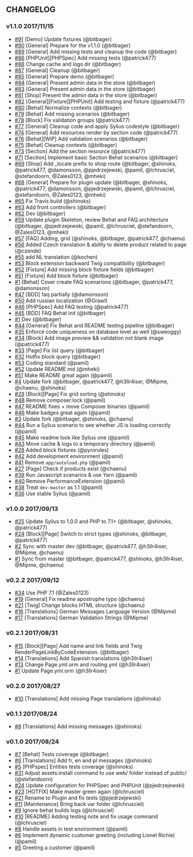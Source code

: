 ## CHANGELOG

### v1.1.0 2017/11/15
- [#91](https://github.com/BitBagCommerce/SyliusCmsPlugin/pull/91) [Demo] Update fixtures (@bitbager)
- [#90](https://github.com/BitBagCommerce/SyliusCmsPlugin/pull/90) [General] Prepare for the v1.1.0 (@bitbager)
- [#89](https://github.com/BitBagCommerce/SyliusCmsPlugin/pull/89) [General] Add missing tests and cleanup the code (@bitbager)
- [#86](https://github.com/BitBagCommerce/SyliusCmsPlugin/pull/86) [PHPUnit][PHPSpec] Add missing tests (@patrick477)
- [#88](https://github.com/BitBagCommerce/SyliusCmsPlugin/pull/88) Change cache and logs dir (@bitbager)
- [#87](https://github.com/BitBagCommerce/SyliusCmsPlugin/pull/87) [General] Cleanup (@bitbager)
- [#85](https://github.com/BitBagCommerce/SyliusCmsPlugin/pull/85) [General] Prepare demo (@bitbager)
- [#84](https://github.com/BitBagCommerce/SyliusCmsPlugin/pull/84) [General] Present admin data in the store (@bitbager)
- [#83](https://github.com/BitBagCommerce/SyliusCmsPlugin/pull/83) [General] Present admin data in the store (@bitbager)
- [#81](https://github.com/BitBagCommerce/SyliusCmsPlugin/pull/81) [Shop] Present the admin data in the store (@bitbager)
- [#82](https://github.com/BitBagCommerce/SyliusCmsPlugin/pull/82) [General][Fixture][PHPUnit] Add testing and fixture (@patrick477)
- [#80](https://github.com/BitBagCommerce/SyliusCmsPlugin/pull/80) [Behat] Normalize contexts (@bitbager)
- [#79](https://github.com/BitBagCommerce/SyliusCmsPlugin/pull/79) [Behat] Add missing scenarios (@bitbager)
- [#78](https://github.com/BitBagCommerce/SyliusCmsPlugin/pull/78) [Block] Fix validation groups (@patrick477)
- [#77](https://github.com/BitBagCommerce/SyliusCmsPlugin/pull/77) [General] Cleanup code and apply Sylius codestyle (@bitbager)
- [#74](https://github.com/BitBagCommerce/SyliusCmsPlugin/pull/74) [General] Add resources render by section code (@patrick477)
- [#76](https://github.com/BitBagCommerce/SyliusCmsPlugin/pull/76) [Behat][WIP] Add validation scenarios (@bitbager)
- [#75](https://github.com/BitBagCommerce/SyliusCmsPlugin/pull/75) [Behat] Cleanup contexts (@bitbager)
- [#73](https://github.com/BitBagCommerce/SyliusCmsPlugin/pull/73) [Section] Add the section resource (@patrick477)
- [#71](https://github.com/BitBagCommerce/SyliusCmsPlugin/pull/71) [Section] Implement basic Section Behat scenarios (@bitbager)
- [#69](https://github.com/BitBagCommerce/SyliusCmsPlugin/pull/69) [Shop] Add _locale prefix to shop route (@bitbager, @shinoks, @patrick477, @damonsson, @pjedrzejewski, @pamil, @lchrusciel, @stefandoorn, @Zales0123, @mheki)
- [#68](https://github.com/BitBagCommerce/SyliusCmsPlugin/pull/68) [General] Prepare for plugin update (@bitbager, @shinoks, @patrick477, @damonsson, @pjedrzejewski, @pamil, @lchrusciel, @stefandoorn, @Zales0123, @mheki)
- [#65](https://github.com/BitBagCommerce/SyliusCmsPlugin/pull/65) Fix Travis build (@shinoks)
- [#63](https://github.com/BitBagCommerce/SyliusCmsPlugin/pull/63) Add front controllers (@bitbager)
- [#62](https://github.com/BitBagCommerce/SyliusCmsPlugin/pull/62) Dev (@bitbager)
- [#59](https://github.com/BitBagCommerce/SyliusCmsPlugin/pull/59) Update plugin Skeleton, review Behat and FAQ architecture (@bitbager, @pjedrzejewski, @pamil, @lchrusciel, @stefandoorn, @Zales0123, @mheki)
- [#57](https://github.com/BitBagCommerce/SyliusCmsPlugin/pull/57) [FAQ] Adding, grid (@shinoks, @bitbager, @patrick477, @chaenu)
- [#56](https://github.com/BitBagCommerce/SyliusCmsPlugin/pull/56) Added Czech translation & ability to delete product related to page (@czende)
- [#55](https://github.com/BitBagCommerce/SyliusCmsPlugin/pull/55) add NL translation (@kochen)
- [#53](https://github.com/BitBagCommerce/SyliusCmsPlugin/pull/53) Block extension backward Twig compatibility (@bitbager)
- [#52](https://github.com/BitBagCommerce/SyliusCmsPlugin/pull/52) [Fixture] Add missing block fixture fields (@bitbager)
- [#51](https://github.com/BitBagCommerce/SyliusCmsPlugin/pull/51) [Fixture] Add block fixture (@bitbager)
- [#1](https://github.com/BitBagCommerce/SyliusCmsPlugin/pull/1) [Behat] Cover create FAQ scenarions (@bitbager, @patrick477, @damonsson)
- [#47](https://github.com/BitBagCommerce/SyliusCmsPlugin/pull/47) [BDD] faq partially (@damonsson)
- [#50](https://github.com/BitBagCommerce/SyliusCmsPlugin/pull/50) Add russian localization (@Grawl)
- [#46](https://github.com/BitBagCommerce/SyliusCmsPlugin/pull/46) [PHPSpec] Add FAQ testing (@patrick477)
- [#45](https://github.com/BitBagCommerce/SyliusCmsPlugin/pull/45) [BDD] FAQ Behat init (@bitbager)
- [#1](https://github.com/BitBagCommerce/SyliusCmsPlugin/pull/1) Dev (@bitbager)
- [#44](https://github.com/BitBagCommerce/SyliusCmsPlugin/pull/44) [General] Fix Behat and README testing pipeline (@bitbager)
- [#35](https://github.com/BitBagCommerce/SyliusCmsPlugin/pull/35) Enforce code uniqueness on database level as well (@sweoggy)
- [#34](https://github.com/BitBagCommerce/SyliusCmsPlugin/pull/34) [Block] Add image preview && validation not blank image (@patrick477)
- [#33](https://github.com/BitBagCommerce/SyliusCmsPlugin/pull/33) [Page] Fix list query (@bitbager)
- [#32](https://github.com/BitBagCommerce/SyliusCmsPlugin/pull/32) Hotfix block query (@bitbager)
- [#53](https://github.com/BitBagCommerce/SyliusCmsPlugin/pull/53) Coding standard (@pamil)
- [#52](https://github.com/BitBagCommerce/SyliusCmsPlugin/pull/52) Update README.md (@mheki)
- [#51](https://github.com/BitBagCommerce/SyliusCmsPlugin/pull/51) Make README great again (@pamil)
- [#4](https://github.com/BitBagCommerce/SyliusCmsPlugin/pull/4) Update fork (@bitbager, @patrick477, @h3llr4iser, @Mipme, @chaenu, @shinoks)
- [#29](https://github.com/BitBagCommerce/SyliusCmsPlugin/pull/29) [Block][Page] Fix grid sorting (@shinoks)
- [#48](https://github.com/BitBagCommerce/SyliusCmsPlugin/pull/48) Remove composer.lock (@pamil)
- [#47](https://github.com/BitBagCommerce/SyliusCmsPlugin/pull/47) README fixes + move Composer binaries (@pamil)
- [#46](https://github.com/BitBagCommerce/SyliusCmsPlugin/pull/46) Make badges great again (@pamil)
- [#3](https://github.com/BitBagCommerce/SyliusCmsPlugin/pull/3) Update fork (@bitbager, @shinoks, @chaenu)
- [#44](https://github.com/BitBagCommerce/SyliusCmsPlugin/pull/44) Run a Sylius scenario to see whether JS is loading correctly (@pamil)
- [#45](https://github.com/BitBagCommerce/SyliusCmsPlugin/pull/45) Make readme look like Sylius one (@pamil)
- [#43](https://github.com/BitBagCommerce/SyliusCmsPlugin/pull/43) Move cache & logs to a temporary directory (@pamil)
- [#28](https://github.com/BitBagCommerce/SyliusCmsPlugin/pull/28) Added block fixtures (@pyrorules)
- [#42](https://github.com/BitBagCommerce/SyliusCmsPlugin/pull/42) Add development environment (@pamil)
- [#41](https://github.com/BitBagCommerce/SyliusCmsPlugin/pull/41) Remove `app/autoload.php` (@pamil)
- [#27](https://github.com/BitBagCommerce/SyliusCmsPlugin/pull/27) [Page] Check if products exist (@chaenu)
- [#39](https://github.com/BitBagCommerce/SyliusCmsPlugin/pull/39) Run Javascript scenarios & use Yarn (@pamil)
- [#40](https://github.com/BitBagCommerce/SyliusCmsPlugin/pull/40) Remove PerformanceExtension (@pamil)
- [#38](https://github.com/BitBagCommerce/SyliusCmsPlugin/pull/38) Treat `dev-master` as 1.1 (@pamil)
- [#36](https://github.com/BitBagCommerce/SyliusCmsPlugin/pull/36) Use stable Sylius (@pamil)

### v1.0.0 2017/09/13
- [#25](https://github.com/BitBagCommerce/SyliusCmsPlugin/pull/25) Update Sylius to 1.0.0 and PHP to 7.1+ (@bitbager, @shinoks, @patrick477)
- [#24](https://github.com/BitBagCommerce/SyliusCmsPlugin/pull/24) [Block][Page] Switch to strict types (@shinoks, @bitbager, @patrick477)
- [#2](https://github.com/BitBagCommerce/SyliusCmsPlugin/pull/2) Sync with master dev (@bitbager, @patrick477, @h3llr4iser, @Mipme, @chaenu)
- [#1](https://github.com/BitBagCommerce/SyliusCmsPlugin/pull/1) Sync from master (@bitbager, @patrick477, @shinoks, @h3llr4iser, @Mipme, @chaenu)

### v0.2.2 2017/09/12
- [#34](https://github.com/BitBagCommerce/SyliusCmsPlugin/pull/34) Use PHP 7.1 (@Zales0123)
- [#19](https://github.com/BitBagCommerce/SyliusCmsPlugin/pull/19) [General] Fix readme apostrophe typo (@chaenu)
- [#21](https://github.com/BitBagCommerce/SyliusCmsPlugin/pull/21) [Twig] Change blocks HTML structure (@chaenu)
- [#16](https://github.com/BitBagCommerce/SyliusCmsPlugin/pull/16) [Translations] German Messages Language Version (@Mipme)
- [#17](https://github.com/BitBagCommerce/SyliusCmsPlugin/pull/17) [Translations] German Validation Strings (@Mipme)

### v0.2.1 2017/08/31
- [#15](https://github.com/BitBagCommerce/SyliusCmsPlugin/pull/15) [Block][Page] Add name and link fields and Twig RenderPageLinkByCodeExtension. (@bitbager)
- [#14](https://github.com/BitBagCommerce/SyliusCmsPlugin/pull/14) [Translations] Add Spanish translations (@h3llr4iser)
- [#13](https://github.com/BitBagCommerce/SyliusCmsPlugin/pull/13) Change Page.yml.orm and routing.yml (@h3llr4iser)
- [#1](https://github.com/BitBagCommerce/SyliusCmsPlugin/pull/1) Update Page.yml.orm (@h3llr4iser)

### v0.2.0 2017/08/27
- [#10](https://github.com/BitBagCommerce/SyliusCmsPlugin/pull/10) [Translations] Add missing Page translations (@shinoks)

### v0.1.1 2017/08/24
- [#8](https://github.com/BitBagCommerce/SyliusCmsPlugin/pull/8) [Translations] Add missing messages (@shinoks)

### v0.1.0 2017/08/24
- [#7](https://github.com/BitBagCommerce/SyliusCmsPlugin/pull/7) [Behat] Tests coverage (@bitbager)
- [#6](https://github.com/BitBagCommerce/SyliusCmsPlugin/pull/6) [Translations] Add fr, en and pl messages (@shinoks)
- [#5](https://github.com/BitBagCommerce/SyliusCmsPlugin/pull/5) [PHPspec] Entities tests coverage (@shinoks)
- [#31](https://github.com/BitBagCommerce/SyliusCmsPlugin/pull/31) Adjust assets:install command to use web/ folder instead of public/ (@stefandoorn)
- [#24](https://github.com/BitBagCommerce/SyliusCmsPlugin/pull/24) Update configuration for PHPSpec and PHPUnit (@pjedrzejewski)
- [#23](https://github.com/BitBagCommerce/SyliusCmsPlugin/pull/23) [HOTFIX] Make master green again (@lchrusciel)
- [#21](https://github.com/BitBagCommerce/SyliusCmsPlugin/pull/21) Rename to Plugin and fix tests (@pjedrzejewski)
- [#11](https://github.com/BitBagCommerce/SyliusCmsPlugin/pull/11) [Maintenance] Bring back var folder (@lchrusciel)
- [#9](https://github.com/BitBagCommerce/SyliusCmsPlugin/pull/9) Ignore behat builds logs (@lchrusciel)
- [#10](https://github.com/BitBagCommerce/SyliusCmsPlugin/pull/10) [README] Adding testing note and fix usage command (@lchrusciel)
- [#8](https://github.com/BitBagCommerce/SyliusCmsPlugin/pull/8) Handle assets in test environment (@pamil)
- [#6](https://github.com/BitBagCommerce/SyliusCmsPlugin/pull/6) Implement dynamic customer greeting (including Lionel Richie) (@pamil)
- [#5](https://github.com/BitBagCommerce/SyliusCmsPlugin/pull/5) Greeting a customer (@pamil)

